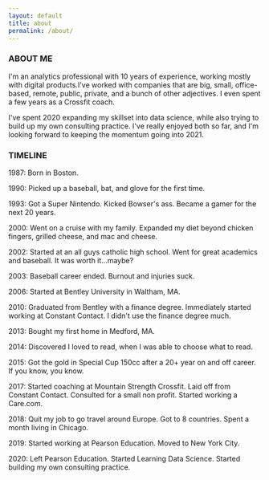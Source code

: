 ```yaml
---
layout: default
title: about
permalink: /about/
---
```


### ABOUT ME

I'm an analytics professional with 10 years of experience, working mostly with digital products.I've worked with companies that are big, small, office-based, remote, public, private, and a bunch of other adjectives. I even spent a few years as a Crossfit coach.

I've spent 2020 expanding my skillset into data science, while also trying to build up my own consulting practice. I've really enjoyed both so far, and I'm looking forward to keeping the momentum going into 2021.

### TIMELINE

1987: Born in Boston.

‍1990: Picked up a baseball, bat, and glove for the first time.

1993: Got a Super Nintendo. Kicked Bowser's ass. Became a gamer for the next 20 years.

2000: Went on a cruise with my family. Expanded my diet beyond chicken fingers, grilled cheese, and mac and cheese.

‍2002: Started at an all guys catholic high school. Went for great academics and baseball. It was worth it...maybe?

‍2003: Baseball career ended. Burnout and injuries suck‍.

2006: Started at Bentley University in Waltham, MA‍.

2010: Graduated from Bentley with a finance degree. Immediately started working at Constant Contact. I didn't use the finance degree much.

2013: Bought my first home in Medford, MA.

2014: Discovered I loved to read, when I was able to choose what to read.

2015: Got the gold in Special Cup 150cc after a 20+ year on and off career. If you know, you know.

2017: Started coaching at Mountain Strength Crossfit. Laid off from Constant Contact. Consulted for a small non profit. Started working a Care.com.

2018: Quit my job to go travel around Europe. Got to 8 countries. Spent a month living in Chicago.

2019: Started working at Pearson Education. Moved to New York City.

2020: Left Pearson Education. Started Learning Data Science. Started building my own consulting practice.
